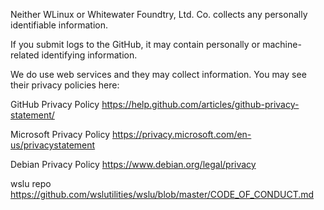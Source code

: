 Neither WLinux or Whitewater Foundtry, Ltd. Co. collects any personally identifiable information.

If you submit logs to the GitHub, it may contain personally or machine-related identifying information.

We do use web services and they may collect information. You may see their privacy policies here:

GitHub Privacy Policy
https://help.github.com/articles/github-privacy-statement/

Microsoft Privacy Policy
https://privacy.microsoft.com/en-us/privacystatement

Debian Privacy Policy
https://www.debian.org/legal/privacy

wslu repo
https://github.com/wslutilities/wslu/blob/master/CODE_OF_CONDUCT.md
